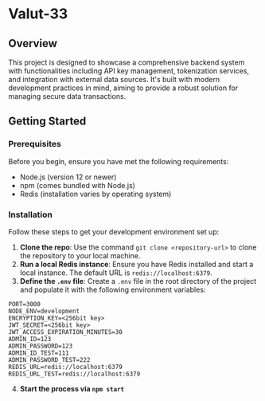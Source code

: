 # Valut-33

## Overview

This project is designed to showcase a comprehensive backend system with functionalities including API key management, tokenization services, and integration with external data sources. It's built with modern development practices in mind, aiming to provide a robust solution for managing secure data transactions.

## Getting Started

### Prerequisites

Before you begin, ensure you have met the following requirements:
- Node.js (version 12 or newer)
- npm (comes bundled with Node.js)
- Redis (installation varies by operating system)

### Installation

Follow these steps to get your development environment set up:

1. **Clone the repo**: Use the command `git clone <repository-url>` to clone the repository to your local machine.
2. **Run a local Redis instance**: Ensure you have Redis installed and start a local instance. The default URL is `redis://localhost:6379`.
3. **Define the `.env` file**: Create a `.env` file in the root directory of the project and populate it with the following environment variables:
```
PORT=3000
NODE_ENV=development
ENCRYPTION_KEY=<256bit key>
JWT_SECRET=<256bit key>
JWT_ACCESS_EXPIRATION_MINUTES=30
ADMIN_ID=123
ADMIN_PASSWORD=123
ADMIN_ID_TEST=111
ADMIN_PASSWORD_TEST=222
REDIS_URL=redis://localhost:6379
REDIS_URL_TEST=redis://localhost:6379
```

4. **Start the process via `npm start`**
